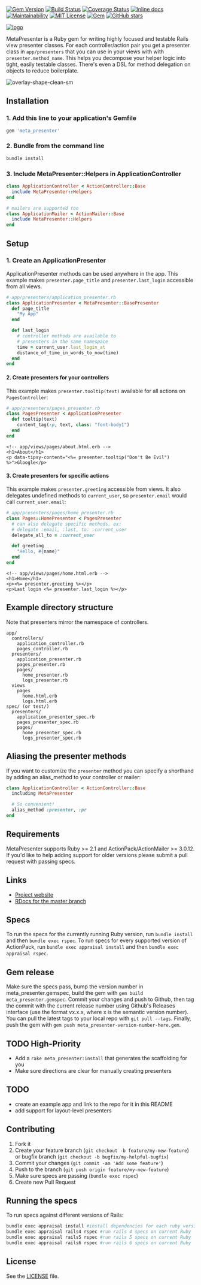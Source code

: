 [![Gem Version](https://badge.fury.io/rb/meta_presenter.svg)](https://badge.fury.io/rb/meta_presenter) [![Build Status](https://travis-ci.org/szTheory/meta_presenter.svg?branch=master)](https://travis-ci.org/szTheory/meta_presenter) [![Coverage Status](https://coveralls.io/repos/github/szTheory/meta_presenter/badge.svg?branch=master)](https://coveralls.io/github/szTheory/meta_presenter?branch=master) [![Inline docs](https://inch-ci.org/github/szTheory/meta_presenter.svg?branch=master)](https://inch-ci.org/github/szTheory/meta_presenter) [![Maintainability](https://api.codeclimate.com/v1/badges/8698d68a87ec1a9bfacd/maintainability)](https://codeclimate.com/github/szTheory/meta_presenter/maintainability) [![MIT License](https://img.shields.io/github/license/mashape/apistatus.svg)](https://github.com/szTheory/meta_presenter/blob/master/LICENSE.txt) [![Gem](https://img.shields.io/gem/dt/meta_presenter.svg)](https://rubygems.org/gems/meta_presenter) [![GitHub stars](https://img.shields.io/github/stars/szTheory/meta_presenter.svg?label=Stars&style=social)](https://github.com/szTheory/meta_presenter)

[![logo](https://user-images.githubusercontent.com/28652/50427588-2289cf80-087a-11e9-82e1-ae212adf0d07.png)](https://metapresenter.com)

MetaPresenter is a Ruby gem for writing highly focused and testable Rails view presenter classes. For each controller/action pair you get a presenter class in `app/presenters` that you can use in your views with with `presenter.method_name`. This helps you decompose your helper logic into tight, easily testable classes. There's even a DSL for method delegation on objects to reduce boilerplate.

![overlay-shape-clean-sm](https://user-images.githubusercontent.com/28652/50854229-828c7580-1352-11e9-824b-a78c9a2404fb.png)

## Installation

### 1. Add this line to your application's Gemfile

```ruby
gem 'meta_presenter'
```

### 2. Bundle from the command line

```sh
bundle install
```

### 3. Include MetaPresenter::Helpers in ApplicationController

```ruby
class ApplicationController < ActionController::Base
  include MetaPresenter::Helpers
end
```

```ruby
# mailers are supported too
class ApplicationMailer < ActionMailer::Base
  include MetaPresenter::Helpers
end
```

## Setup

### 1. Create an ApplicationPresenter

ApplicationPresenter methods can be used anywhere in the app. This example makes `presenter.page_title` and `presenter.last_login` accessible from all views.

```ruby
# app/presenters/application_presenter.rb
class ApplicationPresenter < MetaPresenter::BasePresenter
  def page_title
    "My App"
  end

  def last_login
    # controller methods are available to
    # presenters in the same namespace
    time = current_user.last_login_at
    distance_of_time_in_words_to_now(time)
  end
end
```

#### 2. Create presenters for your controllers

This example makes `presenter.tooltip(text)` available for all actions on `PagesController`:

```ruby
# app/presenters/pages_presenter.rb
class PagesPresenter < ApplicationPresenter
  def tooltip(text)
    content_tag(:p, text, class: "font-body1")
  end
end
```

```Erb
<!-- app/views/pages/about.html.erb -->
<h1>About</h1>
<p data-tipsy-content="<%= presenter.tooltip("Don't Be Evil") %>">Gloogle</p>
```

#### 3. Create presenters for specific actions

This example makes `presenter.greeting` accessible from views. It also delegates undefined methods to `current_user`, so `presenter.email` would call `current_user.email`:

```ruby
# app/presenters/pages/home_presenter.rb
class Pages::HomePresenter < PagesPresenter
  # can also delegate specific methods. ex:
  # delegate :email, :last, to: :current_user
  delegate_all_to = :current_user

  def greeting
    "Hello, #{name}"
  end
end
```

```Erb
<!-- app/views/pages/home.html.erb -->
<h1>Home</h1>
<p><%= presenter.greeting %></p>
<p>Last login <%= presenter.last_login %></p>
```

## Example directory structure

Note that presenters mirror the namespace of controllers.

```diagram
app/
  controllers/
    application_controller.rb
    pages_controller.rb
  presenters/
    application_presenter.rb
    pages_presenter.rb
    pages/
      home_presenter.rb
      logs_presenter.rb
  views
    pages
      home.html.erb
      logs.html.erb
spec/ (or test/)
  presenters/
    application_presenter_spec.rb
    pages_presenter_spec.rb
    pages/
      home_presenter_spec.rb
      logs_presenter_spec.rb
```

## Aliasing the presenter methods

If you want to customize the `presenter` method you can specify a shorthand by adding an alias_method to your controller or mailer:

```ruby
class ApplicationController < ActionController::Base
  including MetaPresenter

  # So convenient!
  alias_method :presenter, :pr
end
```

## Requirements

MetaPresenter supports Ruby >= 2.1 and ActionPack/ActionMailer >= 3.0.12. If you'd like to help adding support for older versions please submit a pull request with passing specs.

## Links

- [Project website](https://metapresenter.com)
- [RDocs for the master branch](https://www.rubydoc.info/github/szTheory/meta-presenter/master)

## Specs

To run the specs for the currently running Ruby version, run `bundle install` and then `bundle exec rspec`. To run specs for every supported version of ActionPack, run `bundle exec appraisal install` and then `bundle exec appraisal rspec`.

## Gem release

Make sure the specs pass, bump the version number in meta_presenter.gemspec, build the gem with `gem build meta_presenter.gemspec`. Commit your changes and push to Github, then tag the commit with the current release number using Github's Releases interface (use the format vx.x.x, where x is the semantic version number). You can pull the latest tags to your local repo with `git pull --tags`. Finally, push the gem with `gem push meta_presenter-version-number-here.gem`.

## TODO High-Priority

- Add a `rake meta_presenter:install` that generates the scaffolding for you
- Make sure directions are clear for manually creating presenters

## TODO

- create an example app and link to the repo for it in this README
- add support for layout-level presenters

## Contributing

1. Fork it
2. Create your feature branch (`git checkout -b feature/my-new-feature`) or bugfix branch (`git checkout -b bugfix/my-helpful-bugfix`)
3. Commit your changes (`git commit -am 'Add some feature'`)
4. Push to the branch (`git push origin feature/my-new-feature`)
5. Make sure specs are passing (`bundle exec rspec`)
6. Create new Pull Request

## Running the specs

To run specs against different versions of Rails:

```bash
bundle exec appraisal install #install dependencies for each ruby version
bundle exec appraisal rails4 rspec #run rails 4 specs on current Ruby
bundle exec appraisal rails5 rspec #run rails 5 specs on current Ruby
bundle exec appraisal rails6 rspec #run rails 6 specs on current Ruby
```

## License

See the [LICENSE](https://github.com/szTheory/meta_presenter/blob/master/LICENSE.txt) file.
